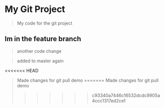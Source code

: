 # My Git Project 

> My code for the git project 

## Im in the feature branch 

> another code change 

> added to master again

<<<<<<< HEAD
> Made changes for git pull demo
=======
> Made changes for git pull demo 
>>>>>>> c93340a7446c16532dcdc9905a4ccc1317ed2ce1
